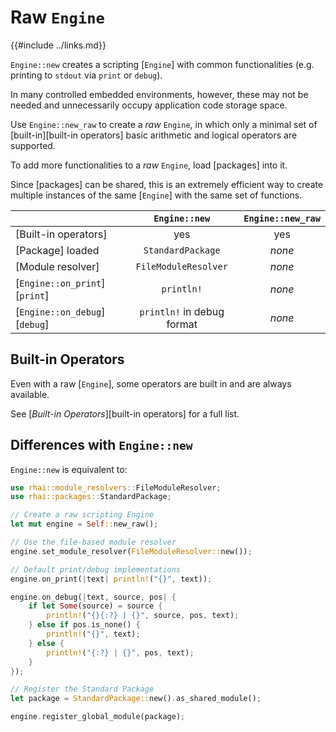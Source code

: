 Raw `Engine`
===========

{{#include ../links.md}}

`Engine::new` creates a scripting [`Engine`] with common functionalities (e.g. printing to `stdout`
via `print` or `debug`).

In many controlled embedded environments, however, these may not be needed and unnecessarily occupy
application code storage space.

Use `Engine::new_raw` to create a _raw_ `Engine`, in which only a minimal set of [built-in][built-in operators]
basic arithmetic and logical operators are supported.

To add more functionalities to a _raw_ `Engine`, load [packages] into it.

Since [packages] can be shared, this is an extremely efficient way to create multiple instances of
the same [`Engine`] with the same set of functions.

|                               |       `Engine::new`        | `Engine::new_raw` |
| ----------------------------- | :------------------------: | :---------------: |
| [Built-in operators]          |            yes             |        yes        |
| [Package] loaded              |     `StandardPackage`      |      _none_       |
| [Module resolver]             |    `FileModuleResolver`    |      _none_       |
| [`Engine::on_print`][`print`] |         `println!`         |      _none_       |
| [`Engine::on_debug`][`debug`] | `println!` in debug format |      _none_       |


Built-in Operators
------------------

Even with a raw [`Engine`], some operators are built in and are always available.

See [_Built-in Operators_][built-in operators] for a full list.


Differences with `Engine::new`
-----------------------------

`Engine::new` is equivalent to:

```rust no_run
use rhai::module_resolvers::FileModuleResolver;
use rhai::packages::StandardPackage;

// Create a raw scripting Engine
let mut engine = Self::new_raw();

// Use the file-based module resolver
engine.set_module_resolver(FileModuleResolver::new());

// Default print/debug implementations
engine.on_print(|text| println!("{}", text));

engine.on_debug(|text, source, pos| {
    if let Some(source) = source {
        println!("{}{:?} | {}", source, pos, text);
    } else if pos.is_none() {
        println!("{}", text);
    } else {
        println!("{:?} | {}", pos, text);
    }
});

// Register the Standard Package
let package = StandardPackage::new().as_shared_module();

engine.register_global_module(package);
```
